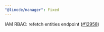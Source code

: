 ```yaml
---
"@linode/manager": Fixed
---
```


IAM RBAC: refetch entities endpoint ([#12958](https://github.com/linode/manager/pull/12958))

